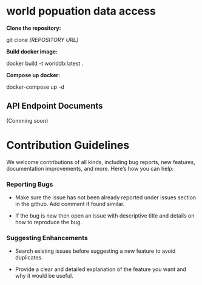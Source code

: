 
# world popuation data access

**Clone the repository:**

git clone *[REPOSITORY URL]*


**Build docker image:**

docker build -t worlddb:latest .


**Compose up docker:**

docker-compose up -d


## API Endpoint Documents

(Comming soon)

# Contribution Guidelines

We welcome contributions of all kinds, including bug reports, new features, documentation improvements, and more. Here’s how you can help:


### Reporting Bugs

* Make sure the issue has not been already reported under issues section in the github. Add comment if found similar.

* If the bug is new then open an issue with descriptive title and details on how to reproduce the bug.


### Suggesting Enhancements

* Search existing issues before suggesting a new feature to avoid duplicates.

* Provide a clear and detailed explanation of the feature you want and why it would be useful.

